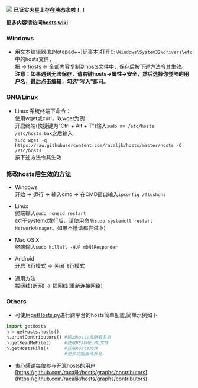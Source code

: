 ![](https://www.google.com.hk/logos/doodles/2015/evidence-of-water-found-on-mars-5652760466817024.2-hp.gif)
**已证实火星上存在液态水啦！！**

**更多内容请访问[hosts wiki](https://github.com/racaljk/hosts/wiki)**

### Windows
* 用文本编辑器(如Notepad++|记事本)打开`C:\Windows\System32\drivers\etc`中的hosts文件，  
把 -> [hosts](https://raw.githubusercontent.com/racaljk/hosts/master/hosts) <- 全部内容复制到hosts文件中，保存后按下述方法令其生效。
<br>**注意：如果遇到无法保存，请右键hosts->属性->安全，然后选择你登陆的用户名，最后点击编辑，勾选"写入"即可。**

### GNU/Linux
* Linux 系统终端下命令：  
使用wget或curl，以wget为例：  
开启终端(快捷键为"Ctrl + Alt + T")输入`sudo mv /etc/hosts /etc/hosts.bak`之后输入
<br>`sudo wget -q https://raw.githubusercontent.com/racaljk/hosts/master/hosts -O /etc/hosts`
<br>按下述方法令其生效

### 修改hosts后生效的方法
* Windows  
开始 -> 运行 -> 输入cmd -> 在CMD窗口输入`ipconfig /flushdns`
  
* Linux  
终端输入`sudo rcnscd restart`
<br>(对于systemd发行版，请使用命令`sudo systemctl restart NetworkManager`。如果不懂请都尝试下)
  
* Mac OS X  
终端输入`sudo killall -HUP mDNSResponder`
  
* Android  
开启飞行模式 -> 关闭飞行模式  
  
* 通用方法  
拔网线(断网) -> 插网线(重新连接网络)  
  
### Others
* 可使用[getHosts.py](https://github.com/racaljk/hosts/blob/master/getHosts.py)进行跨平台的hosts简单配置,简单示例如下
```python
import getHosts
h = getHosts.hosts()
h.printContributors() #输出hosts贡献者名单
h.getReadMeFile()     #获取README.MD文件
h.getHostsFile()      #获取hosts文件
                      #更多功能亟待补充
```
* 衷心感谢每位参与开源hosts的用户[https://github.com/racaljk/hosts/graphs/contributors](https://github.com/racaljk/hosts/graphs/contributors)
